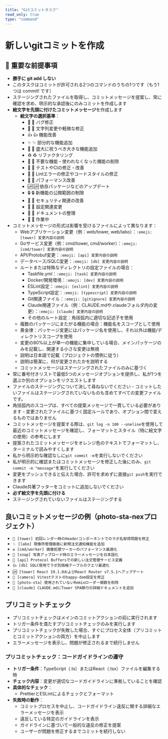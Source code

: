 ```yaml
---
title: "Gitコミットタスク"
read_only: true
type: "command"
---
```


# 新しいgitコミットを作成

## 🚨 重要な前提事項

- **勝手に git add しない**
- このタスクはコミットが許可される2つのコマンドのうちの1つです（もう1つは commit! です）
- ステージングされたファイルを取得し、コミットメッセージを提案し、常に確認を求め、明示的な承認後にのみコミットを作成します
- **絵文字を先頭に付けたコミットメッセージ**を作成します
  - **絵文字の選択基準**：
    - 🐛 :bug: バグ修正
    - 🎈 :balloon: 文字列変更や軽微な修正
    - 👍 :+1: 機能改善
    - ✨ :sparkles: 部分的な機能追加
    - 🎉 :tada: 盛大に祝うべき大きな機能追加
    - ♻️ :recycle: リファクタリング
    - 🚿 :shower: 不要な機能・使われなくなった機能の削除
    - 💚 :green_heart: テストやCIの修正・改善
    - 👕 :shirt: Lintエラーの修正やコードスタイルの修正
    - 🚀 :rocket: パフォーマンス改善
    - 🆙 :up: 依存パッケージなどのアップデート
    - 🔒 :lock: 新機能の公開範囲の制限
    - 👮 :cop: セキュリティ関連の改善
    - 🔧 :wrench: 設定関連変更
    - 📝 :memo: ドキュメントの整理
    - 🚧 :construction: 作業中
- コミットメッセージの形式は影響を受けるファイルによって異なります：
  - Webアプリケーション変更（例：web/tower, web/labo）：`:emoji: [tower] 変更内容の説明`
  - Goサービス変更（例：cmd/tower, cmd/worker）：`:emoji: [cmd/tower] 変更内容の説明`
  - API/Protobuf変更：`:emoji: [api] 変更内容の説明`
  - データベース/SQLC変更：`:emoji: [db] 変更内容の説明`
  - ルートまたは特殊なディレクトリの設定ファイルの場合：
    - Taskfile.yml：`:emoji: [task] 変更内容の説明`
    - Docker/開発環境：`:emoji: [dev] 変更内容の説明`
    - ESLint設定：`:emoji: [eslint] 変更内容の説明`
    - TypeScript設定：`:emoji: [typescript] 変更内容の説明`
    - Git関連ファイル：`:emoji: [gitignore] 変更内容の説明`
    - Claude関連ファイル（例：CLAUDE.mdや.claudeフォルダ内の変更）：`:emoji: [claude] 変更内容の説明`
    - その他のルート設定：角括弧内に適切な記述子を使用
  - 複数のパッケージにまたがる機能の場合：機能名をスコープとして使用
  - 黄金律：パッケージ変更にはパッケージ名を使用し、それ以外は機能/ディレクトリスコープを使用
  - 変更の80%以上が単一の機能に集中している場合、メインパッケージのみを記載し、関連する小さな変更は無視
  - 説明は日本語で記載（プロジェクトの慣例に従う）
  - 説明は簡潔に、何が変更されたかを説明する
  - コミットメッセージはステージングされたファイルのみに基づく
- 常に番号付きリストで最低5つのメッセージオプションを提供し、私が1つを選ぶか別のオプションをリクエストします
- ファイルのステージングについて決して尋ねないでください - コミットしたいファイルはステージングされていないものも含めてすべての変更ファイルです。
- 角括弧内のスコープは、すべての提案メッセージで一貫している必要があります - 変更されたファイルに基づく固定ルールであり、オプション間で変えるものではありません
- コミットメッセージを提案する際は、`git log -n 100 --oneline`を使用して最近のコミットメッセージを確認し、フォーマットとスタイル（特に絵文字の使用）の参考にします
- 提案されたコミットメッセージをオレンジ色のテキストでフォーマットし、ターミナルで読みやすくします
- 私から明示的な確認なしに`git commit -m`を実行しないでください
- 私が明示的に確認またはコミットメッセージを修正した後にのみ、`git commit -m "message"`を実行してください
- 変更をプッシュできると伝えた場合、許可を求めずに直接`git push`を実行できます
- Claude共著フッターをコミットに追加しないでください
- **必ず絵文字を先頭に付ける**
- ステージングされていないファイルはステージングする

## 良いコミットメッセージの例（photo-sta-nexプロジェクト）

- `🐛 [tower] 初回レンダー時のHeaderコンポーネントでのラボ名取得問題を修正`
- `✨ [labo] 現像所管理画面に新規注文通知機能を追加`
- `♻️ [cmd/worker] 画像処理ワーカーのパフォーマンス最適化`
- `🎈 [snap] 写真アップロード時のエラーメッセージを日本語化`
- `🔧 [api] Protocol Buffersでの新しい注文管理サービス定義`
- `👍 [db] SQLC使用でラボ別価格テーブルのクエリ最適化`
- `🆙 [tower] React 19.1.0およびReact Router v7.5.1へアップデート`
- `💚 [camera] Vitestテストのhappy-dom設定を修正`
- `🚿 [photo-sta] 使用されていないRemixローダー関数を削除`
- `📝 [claude] CLAUDE.mdにTower SPA移行の詳細ドキュメントを追加`

## プリコミットチェック

- プリコミットチェックはメインのコミットアクションの前に実行されます
- トリガー条件を満たすプリコミットチェックのみを実行します
- プリコミットチェックが失敗した場合、すぐにプロセス全体（プリコミットとコミットアクションの両方）を中止します
- エラーメッセージを表示し、問題が修正されるまで続行しません

### プリコミットチェック：コードガイドラインの遵守

- **トリガー条件**：TypeScript（.ts）またはReact（.tsx）ファイルを編集する時
- **チェック内容**：変更が適切なコードガイドラインに準拠していることを確認
- **具体的なチェック**：
  - PrettierとESLintによるチェックとフォーマット
- **失敗時の動作**：
  - コミットプロセスを中止し、コードガイドライン違反に関する詳細なエラーメッセージを表示
  - 違反している特定のガイドラインを表示
  - ガイドラインに基づいて一般的な違反の修正を提案
  - ユーザーが問題を修正するまでコミットを続行しない
